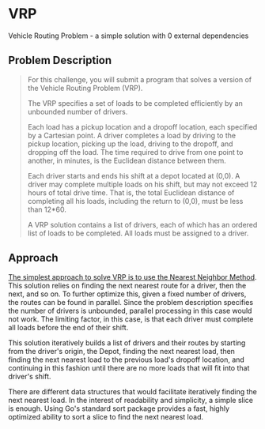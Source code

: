 # VRP
Vehicle Routing Problem - a simple solution with 0 external dependencies

## Problem Description

> For this challenge, you will submit a program that solves a version of the Vehicle Routing Problem (VRP).
> 
> The VRP specifies a set of loads to be completed efficiently by an unbounded number of drivers.
> 
> Each load has a pickup location and a dropoff location, each specified by a Cartesian point. A driver completes a load by
> driving to the pickup location, picking up the load, driving to the dropoff, and dropping off the load. The time required 
> to drive from one point to another, in minutes, is the Euclidean distance between them.
> 
> Each driver starts and ends his shift at a depot located at (0,0). A driver may complete multiple loads on his shift, but 
> may not exceed 12 hours of total drive time. That is, the total Euclidean distance of completing all his loads, including 
> the return to (0,0), must be less than 12*60.
> 
> A VRP solution contains a list of drivers, each of which has an ordered list of loads to be completed. All loads must be 
> assigned to a driver.

## Approach
[The simplest approach to solve VRP is to use the Nearest Neighbor Method](https://arxiv.org/pdf/2303.04147).  This solution 
relies on finding the next nearest route for a driver, then the next, and so on. To further optimize this, given a fixed number 
of drivers, the routes can be found in parallel. Since the problem description specifies the number of drivers is unbounded,
parallel processing in this case would not work. The limiting factor, in this case, is that each driver must complete all 
loads before the end of their shift.

This solution iteratively builds a list of drivers and their routes by starting from the driver's origin, the Depot, finding 
the next nearest load, then finding the next nearest load to the previous load's dropoff location, and continuing in this fashion 
until there are no more loads that will fit into that driver's shift.

There are different data structures that would facilitate iteratively finding the next nearest load. In the interest of 
readability and simplicity, a simple slice is enough. Using Go's standard sort package provides a fast, highly optimized 
ability to sort a slice to find the next nearest load.
